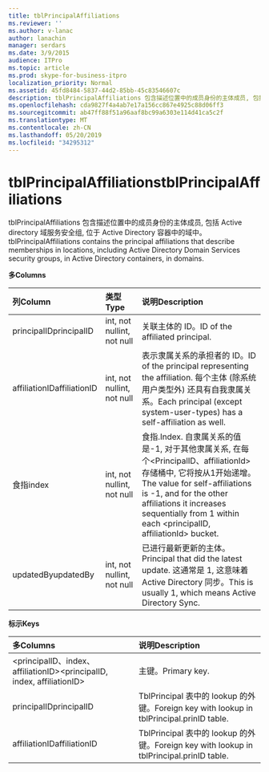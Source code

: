 ```yaml
---
title: tblPrincipalAffiliations
ms.reviewer: ''
ms.author: v-lanac
author: lanachin
manager: serdars
ms.date: 3/9/2015
audience: ITPro
ms.topic: article
ms.prod: skype-for-business-itpro
localization_priority: Normal
ms.assetid: 45fd8484-5837-44d2-85bb-45c83546607c
description: tblPrincipalAffiliations 包含描述位置中的成员身份的主体成员, 包括 Active directory 域服务安全组, 位于 Active Directory 容器中的域中。
ms.openlocfilehash: cda9827f4a4ab7e17a156cc867e4925c88d06ff3
ms.sourcegitcommit: ab47ff88f51a96aaf8bc99a6303e114d41ca5c2f
ms.translationtype: MT
ms.contentlocale: zh-CN
ms.lasthandoff: 05/20/2019
ms.locfileid: "34295312"
---
```

# <a name="tblprincipalaffiliations"></a><span data-ttu-id="a41fa-103">tblPrincipalAffiliations</span><span class="sxs-lookup"><span data-stu-id="a41fa-103">tblPrincipalAffiliations</span></span>
 
<span data-ttu-id="a41fa-104">tblPrincipalAffiliations 包含描述位置中的成员身份的主体成员, 包括 Active directory 域服务安全组, 位于 Active Directory 容器中的域中。</span><span class="sxs-lookup"><span data-stu-id="a41fa-104">tblPrincipalAffiliations contains the principal affiliations that describe memberships in locations, including Active Directory Domain Services security groups, in Active Directory containers, in domains.</span></span>
  
<span data-ttu-id="a41fa-105">**多**</span><span class="sxs-lookup"><span data-stu-id="a41fa-105">**Columns**</span></span>

|<span data-ttu-id="a41fa-106">**列**</span><span class="sxs-lookup"><span data-stu-id="a41fa-106">**Column**</span></span>|<span data-ttu-id="a41fa-107">**类型**</span><span class="sxs-lookup"><span data-stu-id="a41fa-107">**Type**</span></span>|<span data-ttu-id="a41fa-108">**说明**</span><span class="sxs-lookup"><span data-stu-id="a41fa-108">**Description**</span></span>|
|:-----|:-----|:-----|
|<span data-ttu-id="a41fa-109">principalID</span><span class="sxs-lookup"><span data-stu-id="a41fa-109">principalID</span></span>  <br/> |<span data-ttu-id="a41fa-110">int, not null</span><span class="sxs-lookup"><span data-stu-id="a41fa-110">int, not null</span></span>  <br/> |<span data-ttu-id="a41fa-111">关联主体的 ID。</span><span class="sxs-lookup"><span data-stu-id="a41fa-111">ID of the affiliated principal.</span></span>  <br/> |
|<span data-ttu-id="a41fa-112">affiliationID</span><span class="sxs-lookup"><span data-stu-id="a41fa-112">affiliationID</span></span>  <br/> |<span data-ttu-id="a41fa-113">int, not null</span><span class="sxs-lookup"><span data-stu-id="a41fa-113">int, not null</span></span>  <br/> |<span data-ttu-id="a41fa-114">表示隶属关系的承担者的 ID。</span><span class="sxs-lookup"><span data-stu-id="a41fa-114">ID of the principal representing the affiliation.</span></span> <span data-ttu-id="a41fa-115">每个主体 (除系统用户类型外) 还具有自我隶属关系。</span><span class="sxs-lookup"><span data-stu-id="a41fa-115">Each principal (except system-user-types) has a self-affiliation as well.</span></span>  <br/> |
|<span data-ttu-id="a41fa-116">食指</span><span class="sxs-lookup"><span data-stu-id="a41fa-116">index</span></span>  <br/> |<span data-ttu-id="a41fa-117">int, not null</span><span class="sxs-lookup"><span data-stu-id="a41fa-117">int, not null</span></span>  <br/> |<span data-ttu-id="a41fa-118">食指.</span><span class="sxs-lookup"><span data-stu-id="a41fa-118">Index.</span></span> <span data-ttu-id="a41fa-119">自隶属关系的值是-1, 对于其他隶属关系, 在每个\<PrincipalID、affiliationId\>存储桶中, 它将按从1开始递增。</span><span class="sxs-lookup"><span data-stu-id="a41fa-119">The value for self-affiliations is -1, and for the other affiliations it increases sequentially from 1 within each \<principalID, affiliationId\> bucket.</span></span>  <br/> |
|<span data-ttu-id="a41fa-120">updatedBy</span><span class="sxs-lookup"><span data-stu-id="a41fa-120">updatedBy</span></span>  <br/> |<span data-ttu-id="a41fa-121">int, not null</span><span class="sxs-lookup"><span data-stu-id="a41fa-121">int, not null</span></span>  <br/> |<span data-ttu-id="a41fa-122">已进行最新更新的主体。</span><span class="sxs-lookup"><span data-stu-id="a41fa-122">Principal that did the latest update.</span></span> <span data-ttu-id="a41fa-123">这通常是 1, 这意味着 Active Directory 同步。</span><span class="sxs-lookup"><span data-stu-id="a41fa-123">This is usually 1, which means Active Directory Sync.</span></span>  <br/> |
   
<span data-ttu-id="a41fa-124">**标示**</span><span class="sxs-lookup"><span data-stu-id="a41fa-124">**Keys**</span></span>

|<span data-ttu-id="a41fa-125">**多**</span><span class="sxs-lookup"><span data-stu-id="a41fa-125">**Columns**</span></span>|<span data-ttu-id="a41fa-126">**说明**</span><span class="sxs-lookup"><span data-stu-id="a41fa-126">**Description**</span></span>|
|:-----|:-----|
|<span data-ttu-id="a41fa-127">\<principalID、index、affiliationID\></span><span class="sxs-lookup"><span data-stu-id="a41fa-127">\<principalID, index, affiliationID\></span></span>  <br/> |<span data-ttu-id="a41fa-128">主键。</span><span class="sxs-lookup"><span data-stu-id="a41fa-128">Primary key.</span></span>  <br/> |
|<span data-ttu-id="a41fa-129">principalID</span><span class="sxs-lookup"><span data-stu-id="a41fa-129">principalID</span></span>  <br/> |<span data-ttu-id="a41fa-130">TblPrincipal 表中的 lookup 的外键。</span><span class="sxs-lookup"><span data-stu-id="a41fa-130">Foreign key with lookup in tblPrincipal.prinID table.</span></span>  <br/> |
|<span data-ttu-id="a41fa-131">affiliationID</span><span class="sxs-lookup"><span data-stu-id="a41fa-131">affiliationID</span></span>  <br/> |<span data-ttu-id="a41fa-132">TblPrincipal 表中的 lookup 的外键。</span><span class="sxs-lookup"><span data-stu-id="a41fa-132">Foreign key with lookup in tblPrincipal.prinID table.</span></span>  <br/> |
   

